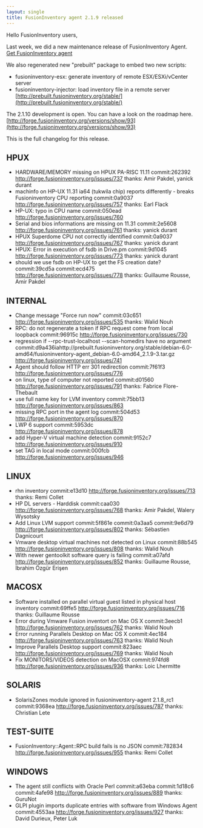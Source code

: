 ```yaml
---
layout: single
title: FusionInventory agent 2.1.9 released
---
```


Hello FusionInventory users,

Last week, we did a new maintenance release of FusionInventory Agent.
[Get FusionInventory agent](https://forge.fusioninventory.org/documentation/%20FusionInventory_agent/%20%20%20Installation/windows/)

We also regenerated new "prebuilt" package to embed two new scripts:
 - fusioninventory-esx: generate inventory of remote ESX/ESXi/vCenter server
 - fusioninventory-injector: load inventory file in a remote server
[http://prebuilt.fusioninventory.org/stable/](http://prebuilt.fusioninventory.org/stable/)

The 2.1.10 development is open. You can have a look on the roadmap here.
[http://forge.fusioninventory.org/versions/show/93](http://forge.fusioninventory.org/versions/show/93)

This is the full changelog for this release.

## HPUX

* HARDWARE/MEMORY missing on HPUX PA-RISC 11.11
       commit:262392
     http://forge.fusioninventory.org/issues/737
   thanks: Amir Pakdel, yanick durant
* machinfo on HP-UX 11.31 ia64 (tukwila chip) reports differently - breaks Fusioninventory CPU reporting
       commit:0a9037
     http://forge.fusioninventory.org/issues/757
   thanks: Earl Flack
* HP-UX: typo in CPU name
       commit:050ead
     http://forge.fusioninventory.org/issues/760
* Serial and bios informations are missing on 11.31
       commit:2e5608
     http://forge.fusioninventory.org/issues/761
   thanks: yanick durant
* HPUX Superdome CPU not correctly identified
       commit:0a9037
     http://forge.fusioninventory.org/issues/767
   thanks: yanick durant
* HPUX: Error in execution of fsdb in Drive.pm
       commit:9d1045
     http://forge.fusioninventory.org/issues/773
   thanks: yanick durant
* should we use fsdb on HP-UX to get the FS creation date?
       commit:39cd5a commit:ecd475
     http://forge.fusioninventory.org/issues/778
   thanks: Guillaume Rousse, Amir Pakdel

## INTERNAL

* Change message &quot;Force run now&quot;
       commit:03c651
     http://forge.fusioninventory.org/issues/535
   thanks: Walid Nouh
* RPC: do not regenerate a token if RPC request come from local loopback
       commit:96915c
     http://forge.fusioninventory.org/issues/730
* regression if --rpc-trust-localhost --scan-homedirs have no argument
       commit:d9a436iahttp://prebuilt.fusioninventory.org/stable/debian-6.0-amd64/fusioninventory-agent_debian-6.0-amd64_2.1.9-3.tar.gz
     http://forge.fusioninventory.org/issues/741
* Agent should follow HTTP err 301 redirection
       commit:7f61f3
     http://forge.fusioninventory.org/issues/776
* on linux, type of computer not reported
       commit:d01560
     http://forge.fusioninventory.org/issues/791
   thanks: Fabrice Flore-Thebault
* use full name key for LVM inventory
       commit:75bb13
     http://forge.fusioninventory.org/issues/863
* missing RPC port in the agent log
       commit:504d53
     http://forge.fusioninventory.org/issues/870
* LWP 6 support
       commit:5953dc
     http://forge.fusioninventory.org/issues/878
* add Hyper-V virtual machine detection
       commit:9152c7
     http://forge.fusioninventory.org/issues/910
* set TAG in local mode
       commit:000fcb
     http://forge.fusioninventory.org/issues/946

## LINUX

* rhn inventory
       commit:e13d10
     http://forge.fusioninventory.org/issues/713
   thanks: Remi Collet
* HP DL servers - Harddisk
       commit:caa030
     http://forge.fusioninventory.org/issues/768
   thanks: Amir Pakdel, Walery Wysotsky
* Add Linux LVM support
       commit:5f861e commit:0a3aa5 commit:9e6d79
     http://forge.fusioninventory.org/issues/802
   thanks: Sébastien Dagnicourt
* Vmware desktop virtual machines not detected on Linux
       commit:88b545
     http://forge.fusioninventory.org/issues/808
   thanks: Walid Nouh
* With newer gentoolkit software query is failing
       commit:a07afd
     http://forge.fusioninventory.org/issues/852
   thanks: Guillaume Rousse, İbrahim Özgür Erişen

## MACOSX

* Software installed on parallel virtual guest listed in physical host inventory
       commit:69ffe5
     http://forge.fusioninventory.org/issues/716
   thanks: Guillaume Rousse
* Error during Vmware Fusion inventort on Mac OS X
       commit:3eecb1
     http://forge.fusioninventory.org/issues/762
   thanks: Walid Nouh
* Error running Parallels Desktop on Mac OS X
       commit:4ec184
     http://forge.fusioninventory.org/issues/763
   thanks: Walid Nouh
* Improve Parallels Desktop support
       commit:823aec
     http://forge.fusioninventory.org/issues/769
   thanks: Walid Nouh
* Fix MONITORS/VIDEOS detection on MacOSX
       commit:974fd8
     http://forge.fusioninventory.org/issues/936
   thanks: Loic Lhermitte

## SOLARIS

* SolarisZones module ignored in fusioninventory-agent  2.1.8_rc1
       commit:9368ea
     http://forge.fusioninventory.org/issues/787
   thanks: Christian Lete

## TEST-SUITE

* FusionInventory::Agent::RPC build fails is no JSON
       commit:782834
     http://forge.fusioninventory.org/issues/955
   thanks: Remi Collet

## WINDOWS

* The agent still conflicts with Oracle Perl
       commit:a63eba commit:1d18c6 commit:4afe98
     http://forge.fusioninventory.org/issues/889
   thanks: GuruNot
* GLPI plugin imports duplicate entries with software from Windows Agent
       commit:4553aa
     http://forge.fusioninventory.org/issues/927
   thanks: David Durieux, Peter Luk
